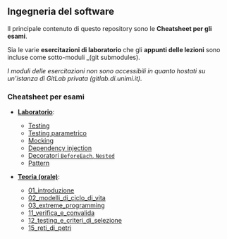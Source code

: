 ## Ingegneria del software

Il principale contenuto di questo repository sono le **Cheatsheet per gli esami**.

Sia le varie **esercitazioni di laboratorio** che gli **appunti delle lezioni** sono incluse come sotto-moduli _(git submodules).

_I moduli delle esercitazioni non sono accessibili in quanto hostati su un'istanza di GitLab privata (gitlab.di.unimi.it)._

### Cheatsheet per esami

- [**Laboratorio**](/CheatsheetLaboratorio/README.md):
  - [Testing](./CheatsheetLaboratorio/README.md#testing)
  - [Testing parametrico](./CheatsheetLaboratorio/README.md##testing-parametrico)
  - [Mocking](./CheatsheetLaboratorio/README.md##mocking)
  - [Dependency injection](./CheatsheetLaboratorio/README.md##dependency-injection)
  - [Decoratori `BeforeEach`, `Nested`](./CheatsheetLaboratorio/README.md##decoratori-beforeeach-nested)
  - [Pattern](./CheatsheetLaboratorio/README.md##pattern)

- [**Teoria (orale)**](/CheatsheetTeoria/):
  - [01_introduzione](./CheatsheetTeoria/01_introduzione.md)
  - [02_modelli_di_ciclo_di_vita](./CheatsheetTeoria/02_modelli_di_ciclo_di_vita.md)
  - [03_extreme_programming](./CheatsheetTeoria/03_extreme_programming.md)
  - [11_verifica_e_convalida](./CheatsheetTeoria/11_verifica_e_convalida.md)
  - [12_testing_e_criteri_di_selezione](./CheatsheetTeoria/12_testing_e_criteri_di_selezione.md)
  - [15_reti_di_petri](./CheatsheetTeoria/15_reti_di_petri.md)
